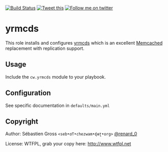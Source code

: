 <!--

---
lang: american
---
-->

[![Build Status](https://travis-ci.org/cw-ansible/cw.yrmcds.svg?branch=master)](https://travis-ci.org/cw-ansible/cw.yrmcds)
[![Tweet this](http://img.shields.io/badge/%20-Tweet-00aced.svg)](https://twitter.com/intent/tweet?tw_p=tweetbutton&via=renard_0&url=https%3A%2F%2Fgithub.com%2Fcw-ansible%2Fcw.yrmcds&text=Install%20and%20configure%20yrmcds%20with%20%23ansible.)
[![Follow me on twitter](http://img.shields.io/badge/Twitter-Follow-00aced.svg)](https://twitter.com/intent/follow?region=follow_link&screen_name=renard_0&tw_p=followbutton)


# yrmcds

This role installs and configures [yrmcds](http://cybozu.github.io/yrmcds/)
which is an excellent [Memcached](http://memcached.org/) replacement with
replication support.

## Usage

Include the `cw.yrmcds` module to your playbook.

## Configuration

See specific documentation in `defaults/main.yml`




## Copyright

Author: Sébastien Gross `<seb•ɑƬ•chezwam•ɖɵʈ•org>` [@renard_0](https://twitter.com/renard_0)

License: WTFPL, grab your copy here: http://www.wtfpl.net
